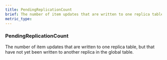 ```yaml
---
title: PendingReplicationCount
brief: The number of item updates that are written to one replica table, but that have not yet been written to another replica in the global table.
metric_type:
---
```

### PendingReplicationCount

The number of item updates that are written to one replica table, but that have not yet been written to another replica in the global table.
